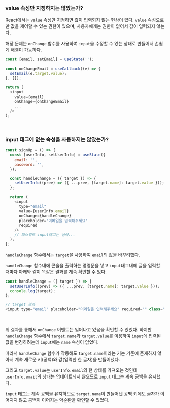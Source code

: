### value 속성만 지정하지는 않았는가?

React에서는 `value` 속성만 지정하면 값이 입력되지 않는 현상이 있다. `value` 속성으로만 값을 제어할 수 있는 권한이 있으며, 사용자에게는 권한이 없어서 값이 입력되지 않는다.

해당 문제는 `onChange` 함수를 사용하여 `input`을 수정할 수 있는 상태로 만들어서 손쉽게 해결이 가능하다.

```javascript
const [email, setEmail] = useState('');

const onChangeEmail = useCallback((e) => {
  setEmail(e.target.value);
}, []);

return (
  <input
    value={email}
    onChange={onChangeEmail}
    ...
  />
);
```

<br>

### input 태그에 없는 속성을 사용하지는 않았는가?

```javascript
const signUp = () => {
  const [userInfo, setUserInfo] = useState({
    email: '',
    password: '',
  });

  const handleChange = ({ target }) => {
    setUserInfo((prev) => ({ ...prev, [target.name]: target.value }));
  };

  return (
    <input
      type="email"
      value={userInfo.email}
      onChange={handleChange}
      placeholder="이메일을 입력해주세요"
      required
    />
    // 패스워드 input태그는 생략...
  );
};
```

`handleChange` 함수에서는 `target`을 사용하여 `email`의 값을 바꾸려했다.

`handleChange` 함수내에 콘솔을 출력하는 명령문을 넣고 `input`태그내에 글을 입력할 때마다 아래와 같이 똑같은 결과를 계속 확인할 수 있다.

```javascript
const handleChange = ({ target }) => {
  setUserInfo((prev) => ({ ...prev, [target.name]: target.value }));
  console.log(target);
};

// target 결과
<input type="email" placeholder="이메일을 입력해주세요" required="" class="sc-cjERFW fKYQGa" value="">
```

<br>

위 결과를 통해서 `onChange` 이벤트는 일어나고 있음을 확인할 수 있었다. 하지만 `handleChange` 함수에서 `target.name`과 `target.value`를 이용하여 `input`에 입력된 값을 변경하려는데 `input`에는 `name` 속성이 없었다.

따라서 `handleChange` 함수가 작동해도 `target.name`이라는 키는 기존에 존재하지 않아서 계속 새로운 키(공백)와 값(입력한 한 글자)을 만들어냈다.

그리고 `target.value`는 `userInfo.email`의 현 상태를 가져오는 것인데 `userInfo.email`의 상태는 업데이트되지 않으므로 `input` 태그는 계속 공백을 유지했다.

`input` 태그는 계속 공백을 유지하므로 `target.name`이 만들어낸 공백 키에도 글자가 이어지지 않고 공백이 이어지는 악순환을 확인할 수 있었다.
